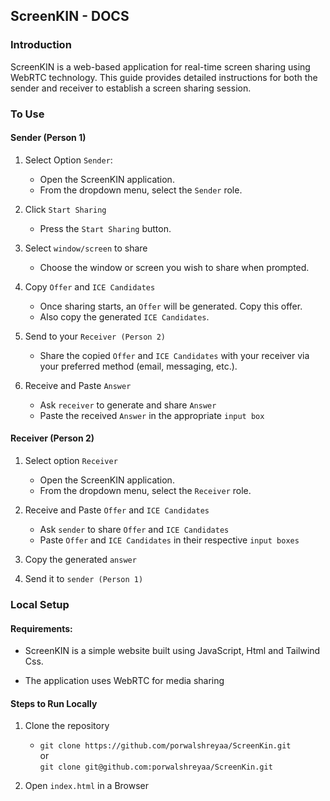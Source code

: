 ## ScreenKIN - DOCS

### Introduction
ScreenKIN is a web-based application for real-time screen sharing using WebRTC technology. This guide provides detailed instructions for both the sender and receiver to establish a screen sharing session.

### To Use

#### Sender (Person 1)
1.  Select Option `Sender`:
    - Open the ScreenKIN application.
    - From the dropdown menu, select the `Sender` role.

2. Click `Start Sharing`
    - Press the `Start Sharing` button.

3. Select `window/screen` to share
    - Choose the window or screen you wish to share when prompted.

4. Copy `Offer` and `ICE Candidates`
    - Once sharing starts, an `Offer` will be generated. Copy this offer.
    - Also copy the generated `ICE Candidates`.
    
5. Send to your `Receiver (Person 2)`
    - Share the copied `Offer` and `ICE Candidates` with your receiver via your preferred method (email, messaging, etc.).

6. Receive and Paste `Answer`
    - Ask `receiver` to generate and share `Answer`
    - Paste the received `Answer` in the appropriate `input box`

#### Receiver (Person 2)
1. Select option `Receiver`
    - Open the ScreenKIN application.
    - From the dropdown menu, select the `Receiver` role.

2. Receive and Paste `Offer` and `ICE Candidates`
   - Ask `sender` to share `Offer` and `ICE Candidates`
   - Paste `Offer` and `ICE Candidates` in their respective `input boxes`

3. Copy the generated `answer`

4. Send it to `sender (Person 1)`

### Local Setup

#### Requirements:
- ScreenKIN is a simple website built using JavaScript, Html and Tailwind Css.

- The application uses WebRTC for media sharing


#### Steps to Run Locally

1. Clone the repository

    - `git clone https://github.com/porwalshreyaa/ScreenKin.git` <br>or <br>`git clone git@github.com:porwalshreyaa/ScreenKin.git`

2. Open `index.html` in a Browser